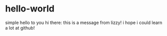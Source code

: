 # hello-world
simple hello to you 
hi there:
this is a message from lizzy!
i hope i could learn a lot at github!
